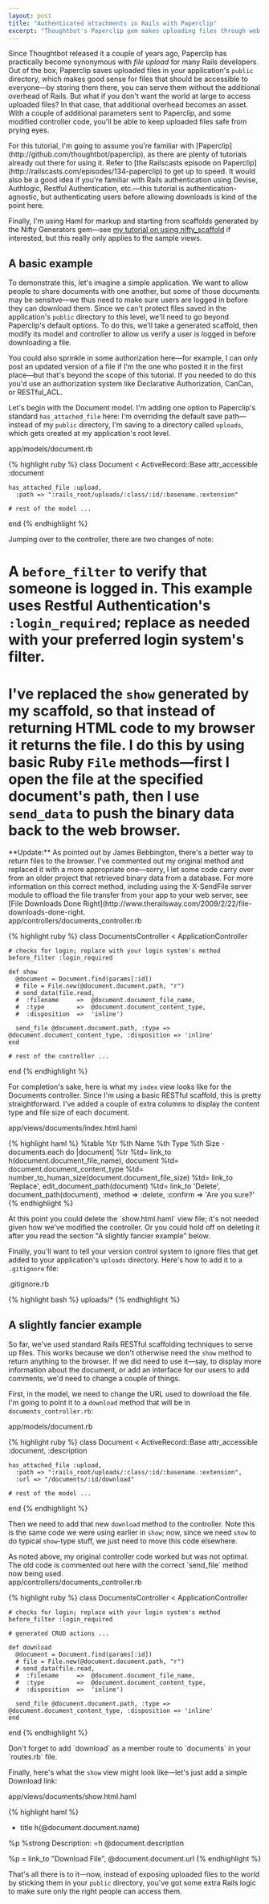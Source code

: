 ```yaml
---
layout: post
title: "Authenticated attachments in Rails with Paperclip"
excerpt: "Thoughtbot's Paperclip gem makes uploading files through web forms a breeze, but sometimes you need to keep those files protected from the general public. Here's how I require authenticated access to uploaded files in my Rails apps. Updated July 10, 2010."
---
```


Since Thoughtbot released it a couple of years ago, Paperclip has practically become synonymous with _file upload_ for many Rails developers. Out of the box, Paperclip saves uploaded files in your application's `public` directory, which makes good sense for files that should be accessible to everyone&mdash;by storing them there, you can serve them without the additional overhead of Rails. But what if you don't want the world at large to access uploaded files? In that case, that additional overhead becomes an asset. With a couple of additional parameters sent to Paperclip, and some modified controller code, you'll be able to keep uploaded files safe from prying eyes.

<div class="alert alert-info" markdown="1">
For this tutorial, I'm going to assume you're familiar with [Paperclip](http://github.com/thoughtbot/paperclip), as there are plenty of tutorials already out there for using it. Refer to [the Railscasts episode on Paperclip](http://railscasts.com/episodes/134-paperclip) to get up to speed. It would also be a good idea if you're familiar with Rails authentication using Devise, Authlogic, Restful Authentication, etc.&mdash;this tutorial is authentication-agnostic, but authenticating users before allowing downloads is kind of the point here.

Finally, I'm using Haml for markup and starting from scaffolds generated by the Nifty Generators gem&mdash;see [my tutorial on using nifty_scaffold](http://everydayrails.com/2010/06/01/nifty-scaffold.html) if interested, but this really only applies to the sample views.
</div>

## A basic example

To demonstrate this, let's imagine a simple application. We want to allow people to share documents with one another, but some of those documents may be sensitve&mdash;we thus need to make sure users are logged in before they can download them. Since we can't protect files saved in the application's `public` directory to this level, we'll need to go beyond Paperclip's default options. To do this, we'll take a generated scaffold, then modify its model and controller to allow us verify a user is logged in before downloading a file. 

<div class="alert alert-info" markdown="1">
You could also sprinkle in some authorization here&mdash;for example, I can only post an updated version of a file if I'm the one who posted it in the first place&mdash;but that's beyond the scope of this tutorial. If you needed to do this you'd use an authorization system like Declarative Authorization, CanCan, or RESTful_ACL.
</div>

Let's begin with the Document model. I'm adding one option to Paperclip's standard `has_attached_file` here: I'm overriding the default save path&mdash;instead of my `public` directory, I'm saving to a directory called `uploads`, which gets created at my application's root level.

<div class="box code">
  app/models/document.rb
</div>

{% highlight ruby %}
  class Document < ActiveRecord::Base
    attr_accessible :document

    has_attached_file :upload,
      :path => ":rails_root/uploads/:class/:id/:basename.:extension"
      
    # rest of the model ...
  end
{% endhighlight %}

Jumping over to the controller, there are two changes of note:

# A `before_filter` to verify that someone is logged in. This example uses Restful Authentication's `:login_required`; replace as needed with your preferred login system's filter.
# I've replaced the `show` generated by my scaffold, so that instead of returning HTML code to my browser it returns the file. I do this by using basic Ruby `File` methods&mdash;first I open the file at the specified document's path, then I use `send_data` to push the binary data back to the web browser.

<div class="alert alert-info" markdown="1">
**Update:** As pointed out by James Bebbington, there's a better way to return files to the browser. I've commented out my original method and replaced it with a more appropriate one&mdash;sorry, I let some code carry over from an older project that retrieved binary data from a database. For more information on this correct method, including using the X-SendFile server module to offload the file transfer from your app to your web server, see [File Downloads Done Right](http://www.therailsway.com/2009/2/22/file-downloads-done-right.</p)>
</div>

<div class="box code">
  app/controllers/documents_controller.rb
</div>

{% highlight ruby %}
  class DocumentsController < ApplicationController

    # checks for login; replace with your login system's method
    before_filter :login_required

    def show
      @document = Document.find(params[:id])
      # file = File.new(@document.document.path, "r")
      # send_data(file.read,
      #  :filename     =>  @document.document_file_name,
      #  :type         =>  @document.document_content_type,
      #  :disposition  =>  'inline')
      
      send_file @document.document.path, :type => @document.document_content_type, :disposition => 'inline' 
    end
    
    # rest of the controller ...
  end
{% endhighlight %}

For completion's sake, here is what my `index` view looks like for the Documents controller. Since I'm using a basic RESTful scaffold, this is pretty straightforward. I've added a couple of extra columns to display the content type and file size of each document.

<div class="box code">
  app/views/documents/index.html.haml
</div>

{% highlight haml %}
  %table
    %tr
      %th Name
      %th Type
      %th Size
    - documents.each do |document|
      %tr
        %td= link_to h(document.document_file_name), document
        %td= document.document_content_type
        %td= number_to_human_size(document.document_file_size)
        %td= link_to 'Replace', edit_document_path(document)
        %td= link_to 'Delete', document_path(document), :method => :delete, :confirm => 'Are you sure?'
{% endhighlight %}

<div class="alert alert-info" markdown="1">
At this point you could delete the `show.html.haml` view file; it's not needed given how we've modified the controller. Or you could hold off on deleting it after you read the section "A slightly fancier example" below.
</div>

Finally, you'll want to tell your version control system to ignore files that get added to your application's `uploads` directory. Here's how to add it to a `.gitignore` file:

<div class="box code">
  .gitignore.rb
</div>

{% highlight bash %}
  uploads/*
{% endhighlight %}

## A slightly fancier example

So far, we've used standard Rails RESTful scaffolding techniques to serve up files. This works because we don't otherwise need the `show` method to return anything to the browser. If we did need to use it&mdash;say, to display more information about the document, or add an interface for our users to add comments, we'd need to change a couple of things.

First, in the model, we need to change the URL used to download the file. I'm going to point it to a `download` method that will be in `documents_controller.rb`:

<div class="box code">
  app/models/document.rb
</div>

{% highlight ruby %}
  class Document < ActiveRecord::Base
    attr_accessible :document, :description

    has_attached_file :upload,
      :path => ":rails_root/uploads/:class/:id/:basename.:extension",
      :url => "/documents/:id/download"
      
    # rest of the model ...
  end
{% endhighlight %}

Then we need to add that new `download` method to the controller. Note this is the same code we were using earlier in `show`; now, since we need `show` to do typical `show`-type stuff, we just need to move this code elsewhere.

<div class="alert alert-info" markdown="1">
As noted above, my original controller code worked but was not optimal. The old code is commented out here with the correct `send_file` method now being used.
</div>

<div class="box code">
  app/controllers/documents_controller.rb
</div>

{% highlight ruby %}
  class DocumentsController < ApplicationController

    # checks for login; replace with your login system's method
    before_filter :login_required

    # generated CRUD actions ...

    def download
      @document = Document.find(params[:id])
      # file = File.new(@document.document.path, "r")
      # send_data(file.read,
      #  :filename     =>  @document.document_file_name,
      #  :type         =>  @document.document_content_type,
      #  :disposition  =>  'inline') 
       
      send_file @document.document.path, :type => @document.document_content_type, :disposition => 'inline'
    end
  end
{% endhighlight %}

<div class="alert alert-info" markdown="1">
Don't forget to add `download` as a member route to `documents` in your `routes.rb` file.
</div>

Finally, here's what the `show` view might look like&mdash;let's just add a simple Download link:

<div class="box code">
  app/views/documents/show.html.haml
</div>

{% highlight haml %}
  - title h(@document.document.name)

  %p
    %strong Description:
    =h @document.description
    
  %p
    = link_to "Download File", @document.document.url
{% endhighlight %}

That's all there is to it&mdash;now, instead of exposing uploaded files to the world by sticking them in your `public` directory, you've got some extra Rails logic to make sure only the right people can access them.